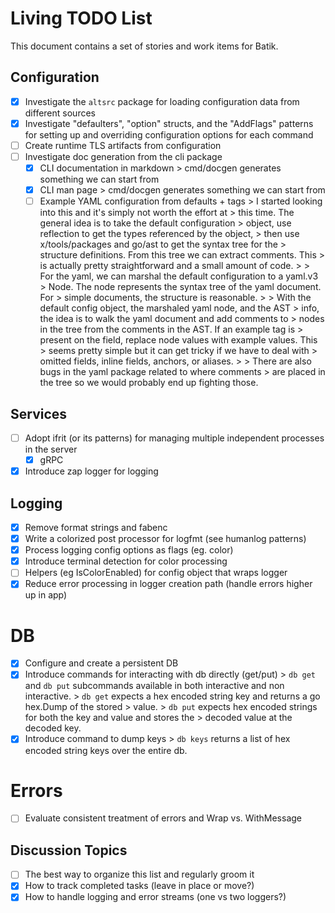 # Living TODO List

This document contains a set of stories and work items for Batik.

## Configuration

- [x] Investigate the `altsrc` package for loading configuration data from different sources
- [x] Investigate "defaulters", "option" structs, and the "AddFlags" patterns
      for setting up and overriding configuration options for each command
- [ ] Create runtime TLS artifacts from configuration
- [ ] Investigate doc generation from the cli package
  - [x] CLI documentation in markdown
        > cmd/docgen generates something we can start from
  - [x] CLI man page
        > cmd/docgen generates something we can start from
  - [ ] Example YAML configuration from defaults + tags
        > I started looking into this and it's simply not worth the effort at
        > this time. The general idea is to take the default configuration
        > object, use reflection to get the types referenced by the object,
        > then use x/tools/packages and go/ast to get the syntax tree for the
        > structure definitions. From this tree we can extract comments. This
        > is actually pretty straightforward and a small amount of code.
        >
        > For the yaml, we can marshal the default configuration to a yaml.v3
        > Node. The node represents the syntax tree of the yaml document. For
        > simple documents, the structure is reasonable.
        >
        > With the default config object, the marshaled yaml node, and the AST
        > info, the idea is to walk the yaml document and add comments to
        > nodes in the tree from the comments in the AST. If an example tag is
        > present on the field, replace node values with example values. This
        > seems pretty simple but it can get tricky if we have to deal with
        > omitted fields, inline fields, anchors, or aliases.
        >
        > There are also bugs in the yaml package related to where comments
        > are placed in the tree so we would probably end up fighting those.

## Services

- [ ] Adopt ifrit (or its patterns) for managing multiple independent processes in the server
  - [x] gRPC
- [x] Introduce zap logger for logging

## Logging

- [x] Remove format strings and fabenc
- [x] Write a colorized post processor for logfmt (see humanlog patterns)
- [x] Process logging config options as flags (eg. color)
- [x] Introduce terminal detection for color processing
- [ ] Helpers (eg IsColorEnabled) for config object that wraps logger
- [x] Reduce error processing in logger creation path (handle errors higher up in app)

# DB

- [x] Configure and create a persistent DB
- [x] Introduce commands for interacting with db directly (get/put)
      > `db get` and `db put` subcommands available in both interactive and non interactive.
      > `db get` expects a hex encoded string key and returns a go hex.Dump of the stored
      > value.
      > `db put` expects hex encoded strings for both the key and value and stores the
      > decoded value at the decoded key.
- [x] Introduce command to dump keys
      > `db keys` returns a list of hex encoded string keys over the entire db.

# Errors

- [ ] Evaluate consistent treatment of errors and Wrap vs. WithMessage

## Discussion Topics

- [ ] The best way to organize this list and regularly groom it
- [x] How to track completed tasks (leave in place or move?)
- [x] How to handle logging and error streams (one vs two loggers?)
